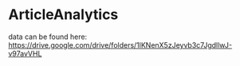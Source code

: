 # ArticleAnalytics
data can be found here: https://drive.google.com/drive/folders/1lKNenX5zJeyvb3c7JgdllwJ-v97avVHL
